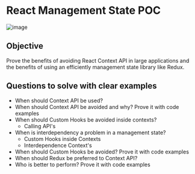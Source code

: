 # React Management State POC
![image](https://github.com/user-attachments/assets/226f4709-bba4-4d3b-acf0-a5abb2ed14d8)

## Objective
Prove the benefits of avoiding React Context API in large applications and the benefits of using an efficiently management state library like Redux.
## Questions to solve with clear examples
- When should Context API be used?
- When should Context API be avoided and why? Prove it with code examples
- When should Custom Hooks be avoided inside contexts?
  - Calling API's
- When is interdependency a problem in a management state?
  - Custom Hooks inside Contexts
  - Interdependence Context's
- When should Custom Hooks be avoided? Prove it with code examples
- When should Redux be preferred to Context API?
- Who is better to perform? Prove it with code examples
